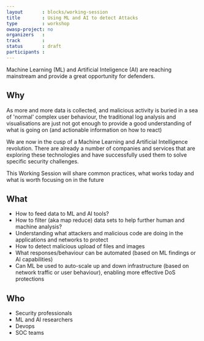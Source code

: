 ```yaml
---
layout       : blocks/working-session
title        : Using ML and AI to detect Attacks
type         : workshop
owasp-project: no
organizers   :
track        :
status       : draft
participants :
---
```


Machine Learning (ML) and Artificial Inteligence (AI) are reaching mainstream and provide a great opportunity for defenders.

## Why

As more and more data is collected, and malicious activity is buried in a sea of 'normal' complex user behaviour, the traditional log analysis and visualisations are
just not got enough to provide a good understanding of what is going on (and actionable information on how to react)

We are now in the cusp of a Machine Learning and Artificial Intelligence revolution. There are already a number of companies and services that are exploring these technologies and have successfully used them to solve specific security challenges.

This Working Session will share common practices, what works today and what is worth focusing on in the future

## What

 - How to feed data to ML and AI tools?
 - How to filter (aka map reduce) data sets to help further human and machine analysis?
 - Understanding what attackers and malicious code are doing in the applications and networks to protect
 - How to detect malicious upload of files and images
 - What responses/behaviour can be automated (based on ML findings or AI capabilities)
 - Can ML be used to auto-scale up and down infrastructure (based on network traffic or user behaviour), enabling more effective DoS protections

## Who

 - Security professionals
 - ML and AI researchers
 - Devops
 - SOC teams